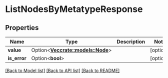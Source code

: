 # ListNodesByMetatypeResponse

## Properties

Name | Type | Description | Notes
------------ | ------------- | ------------- | -------------
**value** | Option<[**Vec<crate::models::Node>**](Node.md)> |  | [optional]
**is_error** | Option<**bool**> |  | [optional]

[[Back to Model list]](../README.md#documentation-for-models) [[Back to API list]](../README.md#documentation-for-api-endpoints) [[Back to README]](../README.md)



